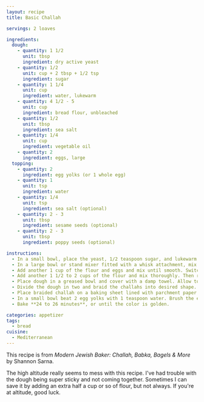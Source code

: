 ```yaml
---
layout: recipe
title: Basic Challah

servings: 2 loaves

ingredients:
  dough:
    - quantity: 1 1/2
      unit: tbsp
      ingredient: dry active yeast
    - quantity: 1/2
      unit: cup + 2 tbsp + 1/2 tsp
      ingredient: sugar
    - quantity: 1 1/4
      unit: cup
      ingredient: water, lukewarm
    - quantity: 4 1/2 - 5
      unit: cup
      ingredient: bread flour, unbleached
    - quantity: 1/2
      unit: tbsp
      ingredient: sea salt
    - quantity: 1/4
      unit: cup
      ingredient: vegetable oil
    - quantity: 2
      ingredient: eggs, large
  topping:
    - quantity: 2
      ingredient: egg yolks (or 1 whole egg)
    - quantity: 1
      unit: tsp
      ingredient: water
    - quantity: 1/4
      unit: tsp
      ingredient: sea salt (optional)
    - quantity: 2 - 3
      unit: tbsp
      ingredient: sesame seeds (optional)
    - quantity: 2 - 3
      unit: tbsp
      ingredient: poppy seeds (optional)

instructions:
  - In a small bowl, place the yeast, 1/2 teaspoon sugar, and lukewarm water. Stir gently to mix. Allow to sit **5 to 10 minutes**, until it becomes foamy on top.
  - In a large bowl or stand mixer fitted with a whisk attachment, mix together 1 1/2 cups of the flour, salt, and 1/2 cup plus 2 tablespoons sugar. Add the water-yeast mixture and oil to flour. Mix thoroughly.
  - Add another 1 cup of the flour and eggs and mix until smooth. Switch to the dough hook attachment if you are using a stand mixer.
  - Add another 1 1/2 to 2 cups of the flour and mix thoroughly. Then remove dough from the bowl and place on a floured surface. Knead the remaining 1/2 cup flour into dough, continuing to knead for about **5 minutes**.
  - Place dough in a greased bowl and cover with a damp towel. Allow to rise at least **3 hours**.
  - Divide the dough in two and braid the challahs into desired shape.
  - Place braided challah on a baking sheet lined with parchment paper or silicone baking mat. Allow the challah to rise another **45 to 60 minutes**, or until you can see the size has grown and the challah seems light. This step is very important to ensure a light and fluffy challah. Preheat over to 375°F while the dough rises.
  - In a small bowl beat 2 egg yolks with 1 teaspoon water. Brush the egg wash liberally over the challah. Sprinkle with sea salt, sesame seeds, and/or poppy seeds if desired.
  - Bake **24 to 26 minutes**, or until the color is golden.

categories: appetizer
tags:
  - bread
cuisine:
  - Mediterranean
---
```

This recipe is from *Modern Jewish Baker: Challah, Babka, Bagels & More* by Shannon Sarna.

The high altitude really seems to mess with this recipe. I've had trouble with the dough being super sticky and not coming together. Sometimes I can save it by adding an extra half a cup or so of flour, but not always. If you're at altitude, good luck.